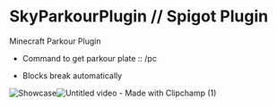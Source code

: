 # SkyParkourPlugin // Spigot Plugin

Minecraft Parkour Plugin
- Command to get parkour plate :: /pc
* Blocks break automatically


![Showcase](https://github.com/Dreaght/SkyParkourPlugin/assets/111290888/c7099d34-4f7e-473d-b782-6cb7850e1793)![Untitled video - Made with Clipchamp (1)](https://github.com/Dreaght/SkyParkourPlugin/assets/111290888/8a7ad28f-d2d3-4c09-9283-5c9c93c327a5)

